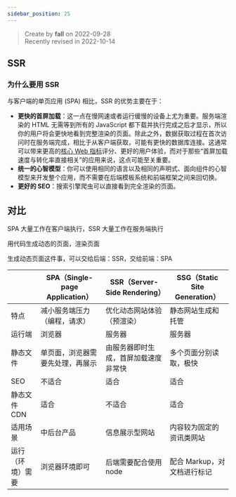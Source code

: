 ```yaml
---
sidebar_position: 25
---
```


> Create by **fall** on 2022-09-28<br/>
> Recently revised in 2022-10-14

## SSR

### 为什么要用 SSR

与客户端的单页应用 (SPA) 相比，SSR 的优势主要在于：

- **更快的首屏加载**：这一点在慢网速或者运行缓慢的设备上尤为重要。服务端渲染的 HTML 无需等到所有的 JavaScript  都下载并执行完成之后才显示，所以你的用户将会更快地看到完整渲染的页面。除此之外，数据获取过程在首次访问时在服务端完成，相比于从客户端获取，可能有更快的数据库连接。这通常可以带来更高的[核心 Web 指标](https://web.dev/vitals/)评分、更好的用户体验，而对于那些“首屏加载速度与转化率直接相关”的应用来说，这点可能至关重要。
- **统一的心智模型**：你可以使用相同的语言以及相同的声明式、面向组件的心智模型来开发整个应用，而不需要在后端模板系统和前端框架之间来回切换。
- **更好的 SEO**：搜索引擎爬虫可以直接看到完全渲染的页面。

## 对比

SPA 大量工作在客户端执行，SSR 大量工作在服务端执行

用代码生成动态的页面，渲染页面

生成动态页面这件事，可以交给后端：SSR，交给前端：SPA

|                  | SPA（Single-page Application）   | SSR（Server-Side Rendering）         | SSG（Static Site Generation） |
| ---------------- | -------------------------------- | ------------------------------------ | ----------------------------- |
| 特点             | 减小服务端压力（编程，请求）     | 优化动态网站体验（预渲染）           | 静态网站生成和托管            |
| 运行端           | 浏览器                           | 服务器                               | 服务器                        |
| 静态文件         | 单页面，浏览器需要先处理，再展示 | 由服务器即时生成，首屏加载速度非常快 | 多个页面分别读取，极快        |
| SEO              | 不适合                           | 适合                                 | 适合                          |
| 静态文件 CDN     | 适合                             | 不适合                               | 适合                          |
| 适用场景         | 中后台产品                       | 信息展示型网站                       | 内容较为固定的资讯类网站      |
| 运行（环境）需要 | 浏览器环境即可                   | 后端需要配合使用 node                | 配合 Markup，对文档进行标记   |

